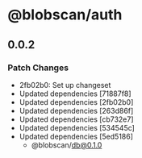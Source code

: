 # @blobscan/auth

## 0.0.2

### Patch Changes

- 2fb02b0: Set up changeset
- Updated dependencies [71887f8]
- Updated dependencies [2fb02b0]
- Updated dependencies [263d86f]
- Updated dependencies [cb732e7]
- Updated dependencies [534545c]
- Updated dependencies [5ed5186]
  - @blobscan/db@0.1.0
